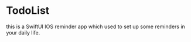 # TodoList
this is a SwiftUI IOS reminder app which used to set up some reminders in your daily life.

